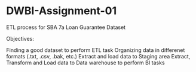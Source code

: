 # DWBI-Assignment-01
ETL process for SBA 7a Loan Guarantee Dataset

Objectives:

  Finding a good dataset to perform ETL task
  Organizing data in differenet formats (.txt, .csv, .bak, etc.)
  Extract and load data to Staging area
  Extract, Transform and Load data to Data warehouse to perform BI tasks
